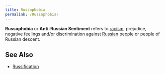 ```yaml
---
title: Russophobia
permalink: /Russophobia/
---
```


**Russophobia** or **Anti-Russian Sentiment** refers to
[racism](racism.md "wikilink"), prejudice, negative feelings and/or
discrimination against [Russian](Russia.md "wikilink") people or people of
Russian descent.

## See Also

- [Russification](Russification.md "wikilink")
